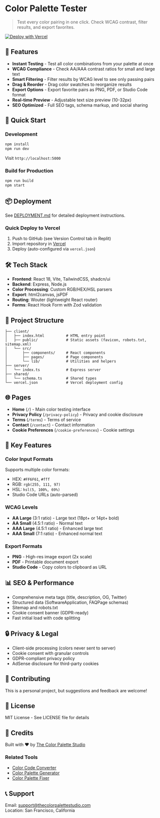 # Color Palette Tester

> Test every color pairing in one click. Check WCAG contrast, filter results, and export favorites.

[![Deploy with Vercel](https://vercel.com/button)](https://vercel.com/new/clone?repository-url=https://github.com/YOUR_USERNAME/color-palette-tester)

## 🎨 Features

- **Instant Testing** - Test all color combinations from your palette at once
- **WCAG Compliance** - Check AA/AAA contrast ratios for small and large text
- **Smart Filtering** - Filter results by WCAG level to see only passing pairs
- **Drag & Reorder** - Drag color swatches to reorganize results
- **Export Options** - Export favorite pairs as PNG, PDF, or Studio Code format
- **Real-time Preview** - Adjustable text size preview (10-32px)
- **SEO Optimized** - Full SEO tags, schema markup, and social sharing

## 🚀 Quick Start

### Development

```bash
npm install
npm run dev
```

Visit `http://localhost:5000`

### Build for Production

```bash
npm run build
npm start
```

## 📦 Deployment

See [DEPLOYMENT.md](./DEPLOYMENT.md) for detailed deployment instructions.

### Quick Deploy to Vercel

1. Push to GitHub (see Version Control tab in Replit)
2. Import repository in [Vercel](https://vercel.com)
3. Deploy (auto-configured via `vercel.json`)

## 🛠️ Tech Stack

- **Frontend**: React 18, Vite, TailwindCSS, shadcn/ui
- **Backend**: Express, Node.js
- **Color Processing**: Custom RGB/HEX/HSL parsers
- **Export**: html2canvas, jsPDF
- **Routing**: Wouter (lightweight React router)
- **Forms**: React Hook Form with Zod validation

## 📁 Project Structure

```
├── client/
│   ├── index.html          # HTML entry point
│   ├── public/             # Static assets (favicon, robots.txt, sitemap.xml)
│   └── src/
│       ├── components/     # React components
│       ├── pages/          # Page components
│       └── lib/            # Utilities and helpers
├── server/
│   └── index.ts            # Express server
├── shared/
│   └── schema.ts           # Shared types
└── vercel.json             # Vercel deployment config
```

## 🌐 Pages

- **Home** (`/`) - Main color testing interface
- **Privacy Policy** (`/privacy-policy`) - Privacy and cookie disclosure
- **Terms** (`/terms`) - Terms of service
- **Contact** (`/contact`) - Contact information
- **Cookie Preferences** (`/cookie-preferences`) - Cookie settings

## 🎯 Key Features

### Color Input Formats

Supports multiple color formats:
- HEX: `#FF6F61`, `#fff`
- RGB: `rgb(255, 111, 97)`
- HSL: `hsl(5, 100%, 69%)`
- Studio Code URLs (auto-parsed)

### WCAG Levels

- **AA Large** (3:1 ratio) - Large text (18pt+ or 14pt+ bold)
- **AA Small** (4.5:1 ratio) - Normal text
- **AAA Large** (4.5:1 ratio) - Enhanced large text
- **AAA Small** (7:1 ratio) - Enhanced normal text

### Export Formats

- **PNG** - High-res image export (2x scale)
- **PDF** - Printable document export
- **Studio Code** - Copy colors to clipboard as URL

## 📊 SEO & Performance

- Comprehensive meta tags (title, description, OG, Twitter)
- Structured data (SoftwareApplication, FAQPage schemas)
- Sitemap and robots.txt
- Cookie consent banner (GDPR-ready)
- Fast initial load with code splitting

## 🔒 Privacy & Legal

- Client-side processing (colors never sent to server)
- Cookie consent with granular controls
- GDPR-compliant privacy policy
- AdSense disclosure for third-party cookies

## 🤝 Contributing

This is a personal project, but suggestions and feedback are welcome!

## 📄 License

MIT License - See LICENSE file for details

## 🌟 Credits

Built with ❤️ by [The Color Palette Studio](https://thecolorpalettestudio.com)

### Related Tools

- [Color Code Converter](https://thecolorcodeconverter.com)
- [Color Palette Generator](https://thecolorpalettegenerator.com)
- [Color Palette Fixer](https://thecolorpalettestudio.com/products/color-palette-fixer)

## 📞 Support

Email: support@thecolorpalettestudio.com  
Location: San Francisco, California
